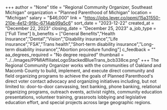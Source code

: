 +++
author = "None"
title = "Regional Community Organizer, Southeast Michigan"
organization = "Planned Parenthood of Michigan"
location = "Michigan"
salary = "$46,000"
link = "https://jobs.lever.co/ppmi/15a31550-210e-4e12-9f8c-6714ab99a5c6"
sort_date = "2023-12-22"
created_at = "December 22, 2023"
closing_date = "December 25, 2023"
a_job_type = ["Full Time"]
b_benefits = ["General Benefits","Health Insurance","Dental","Vision","Disability insurance","Life insurance","FSA","Trans health","Short-term disability insurance","Long-term disability insurance","Abortion procedure funding"]
c_feedback = ""
aa_degrees_required = "No degree required"
thumbnail = "../../images/PPMIAffiliateLogoStackedBlueTrans_bcb338ce.png"
+++
The Regional Community Organizer works with the communities of Oakland and Macomb County to build, implement, and execute direct community and field organizing programs to achieve the goals of Planned Parenthood's direct voter contact advocacy and organizing initiatives including, but not limited to: door-to-door canvassing, text banking, phone banking, relational organizing programs, outreach events, activist nights, community education presentations, volunteer training, grassroots lobbying and legislative education effort, and special projects across large geographic regions.